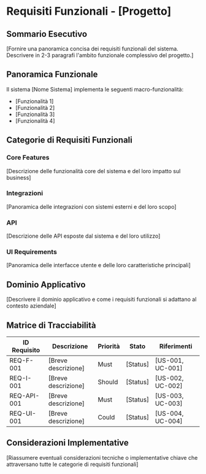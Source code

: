 # Requisiti Funzionali - [Progetto]

## Sommario Esecutivo

[Fornire una panoramica concisa dei requisiti funzionali del sistema. Descrivere in 2-3 paragrafi l'ambito funzionale complessivo del progetto.]

## Panoramica Funzionale

Il sistema [Nome Sistema] implementa le seguenti macro-funzionalità:

- [Funzionalità 1]
- [Funzionalità 2]
- [Funzionalità 3]
- [Funzionalità 4]

## Categorie di Requisiti Funzionali

### Core Features

[Descrizione delle funzionalità core del sistema e del loro impatto sul business]

### Integrazioni

[Panoramica delle integrazioni con sistemi esterni e del loro scopo]

### API

[Descrizione delle API esposte dal sistema e del loro utilizzo]

### UI Requirements

[Panoramica delle interfacce utente e delle loro caratteristiche principali]

## Dominio Applicativo

[Descrivere il dominio applicativo e come i requisiti funzionali si adattano al contesto aziendale]

## Matrice di Tracciabilità

| ID Requisito | Descrizione | Priorità | Stato | Riferimenti |
|-------------|-------------|----------|-------|------------|
| REQ-F-001   | [Breve descrizione] | Must | [Status] | [US-001, UC-001] |
| REQ-I-001   | [Breve descrizione] | Should | [Status] | [US-002, UC-002] |
| REQ-API-001 | [Breve descrizione] | Must | [Status] | [US-003, UC-003] |
| REQ-UI-001  | [Breve descrizione] | Could | [Status] | [US-004, UC-004] |

## Considerazioni Implementative

[Riassumere eventuali considerazioni tecniche o implementative chiave che attraversano tutte le categorie di requisiti funzionali]
